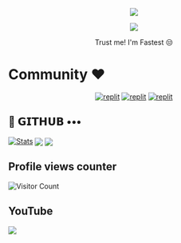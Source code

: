 
<p align="center">
  <a href="https://github.com/JarvisSquad/readme-typing-svg">
    <img src="https://readme-typing-svg.demolab.com/?lines=JarvisSquad&font=Fira%20SemiBold&center=true&width=480&height=45&color=fff68f&vCenter=true&pause=1000&size=40" /></a>
</p>

<p align="center">
  <a href="https://github.com/JarvisSqaud/readme-typing-svg">
    <img src="https://readme-typing-svg.demolab.com/?lines=Full-stack%20web%20app%20and%20BOT%20developer;Experienced%20UI%2FUX%20Designer;2%2B%20years%20of%20coding%20experience;Always%20learning%20new%20things;A.I%20DEVELOPER%20&font=Fira%20Code&center=true&width=500&height=45&color=f75c7e&vCenter=true&pause=1000&size=22" /></a>
</p>

<p align="center">
 Trust me! I'm Fastest 😒
</p>

# Community ❤️
</p>
<p align="center">
<a href="https://instagram.com/X_Its_YP_X?igshid=YmMyMTA2M2Y="><img alt="replit" src="https://img.shields.io/badge/-Instagram-orange?style=for-the-badge&logo=instagram&logoColor=white"/></a> <a href="https://telegram.me/Updated_Mania"><img alt="replit" src="https://img.shields.io/badge/-Telegram-blue?style=for-the-badge&logo=telegram&logoColor=white"/></a>
<a href="https://youtube.com/@Moviez-Mania?igshid=YmMyMTA2M2Y="><img alt="replit" src="https://img.shields.io/badge/-youtube-red?style=for-the-badge&logo=youtube&logoColor=white"/></a>
</p>

## 💜 𝗚𝗜𝗧𝗛𝗨𝗕 •••
[![Stats](https://github-readme-stats.vercel.app/api?username=LazyDeveloperr&hide=prs&count_public=true&show_icons=true&theme=algolia)](https://github.com/Moviez-Bot-Dev/github-readme-stats)
<img src="https://github-readme-streak-stats.herokuapp.com?user=Moviez-Bot-Dev&theme=tokyonight" align="center">
<img src="https://github-readme-stats.vercel.app/api/top-langs/?username=Moviez-Bot-Dev&layout=compact&theme=tokyonight" align="center">


## Profile views counter
![Visitor Count](https://profile-counter.glitch.me/{JarvisSquad}/count.svg)


## YouTube 
<a href="https://youtube.com/@Moviez_Mania_Here"> <img src="https://img.shields.io/youtube/channel/subscribers/UCY-iDra0x2hdd9PdHKcZkRw?label=Subscribers&style=for-the-badge&color=red&labelColor=ce463"/> </a>
